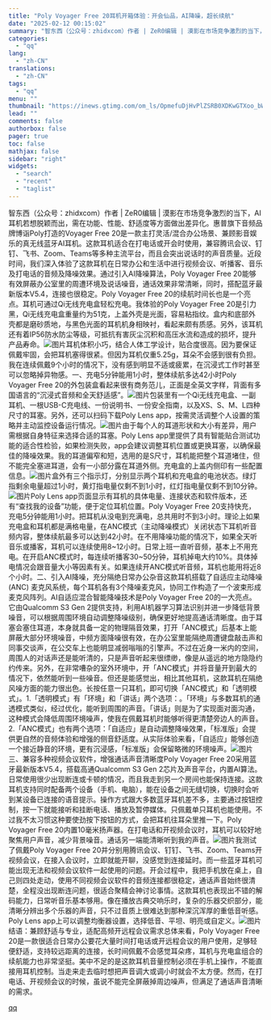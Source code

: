 ```yaml
---
title: "Poly Voyager Free 20耳机开箱体验：开会仙品，AI降噪，超长续航"
date: "2025-02-12 00:15:02"
summary: "智东西（公众号：zhidxcom）作者 | ZeR0编辑 | 漠影在市场竞争激烈的当下，AI耳机若想..."
categories:
  - "qq"
lang:
  - "zh-CN"
translations:
  - "zh-CN"
tags:
  - "qq"
menu: ""
thumbnail: "https://inews.gtimg.com/om_ls/OpmefuDjHvPlZSRB0XDKwGTXoo_bWPFH43-KXIiuxyvqYAA_640360/0"
lead: ""
comments: false
authorbox: false
pager: true
toc: false
mathjax: false
sidebar: "right"
widgets:
  - "search"
  - "recent"
  - "taglist"
---
```


智东西（公众号：zhidxcom）作者 | ZeR0编辑 | 漠影在市场竞争激烈的当下，AI耳机若想脱颖而出，需在功能、性能、舒适度等方面做出差异化。惠普旗下音频品牌博诣Poly打造的Voyager Free 20是一款主打灵活/混合办公场景、兼顾影音娱乐的真无线蓝牙AI耳机。这款耳机适合在打电话或开会时使用，兼容腾讯会议、钉钉、飞书、Zoom、Teams等多种主流平台，而且会突出说话时的声音质量。近段时间，我们深入体验了这款耳机在日常办公和生活中进行视频会议、听播客、音乐及打电话的音频及降噪效果。通过引入AI降噪算法，Poly Voyager Free 20能够有效屏蔽办公室里的周遭环境及说话噪音，通话效果非常清晰，同时，搭配蓝牙最新版本V5.4，连接也很稳定。Poly Voyager Free 20的续航时间长也是一个亮点。耳机可通过Qi无线充电盒轻松充电。我体验的Poly Voyager Free 20是引力黑，Qi无线充电盒重量约为51克，上盖外壳是光面，容易粘指纹。盒内和底部外壳都是磨砂质地，与黑色光面的耳机机身相映衬，看起来颇有质感。另外，该耳机还有着IP56防水防尘等级，可抵抗有害灰尘沉积和高压水流和造成的损坏，提升产品寿命。![图片](https://inews.gtimg.com/om_bt/OVE2oTHf2JJRH_jg7lNv2bFg3Kq2IMvIXGsVO10_1StEYAA/641)耳机体积小巧，结合人体工学设计，贴合度很高。因为要保证佩戴牢固，会把耳机塞得很紧。但因为耳机仅重5.25g，耳朵不会感到很有负担。我在连续佩戴9个小时的情况下，没有感到明显不适或疲累，在沉浸式工作时甚至可以忽略掉异物感。一、充电5分钟能用1小时，整体续航多达42小时Poly Voyager Free 20的外包装盒看起来很有商务范儿，正面是全英文字样，背面有多国语言的“沉浸式音频和全天舒适感”。![图片](https://inews.gtimg.com/om_bt/OtEkz3Bwgsn1yC_BLaftNl0ylnKyrLlqikeXP0QZfi1aIAA/1000)包装里有一个Qi无线充电盒、一副耳机、一根USB-C充电线、一份说明书、一份安全指南，以及XS、S、M、L四种尺寸的耳塞。另外，还可以扫码下载Poly Lens app，按需灵活调整个人设置的策略并主动监控设备运行情况。![图片](https://inews.gtimg.com/om_bt/OChOad5qMzin519Jxnbka27Vd0Qg1yNqlKLyxlDtzGxbAAA/641)由于每个人的耳道形状和大小有差异，用户需根据自身特征来选择合适的耳塞。Poly Lens app里提供了具有智能贴合测试功能的适合性检验，如果检测失败，app会建议调整耳机位置或更换耳塞，以确保最佳的降噪效果。我的耳道偏窄和短，选用的是S尺寸，耳机能把整个耳道堵住，但不能完全塞进耳道，会有一小部分露在耳道外侧。充电盒的上盖内侧印有一些配置信息。![图片](https://inews.gtimg.com/om_bt/OKh8WCXapFtiWYFn6m7aoOlivdemgI03oyxxuuKifjIFsAA/641)盒外有三个指示灯，分别显示两个耳机和充电盒的电池状态。绿灯指剩余电量超过1小时，黄灯指电量仅剩不到1小时，红灯指电量仅剩不到10分钟。![图片](https://inews.gtimg.com/om_bt/OG0eUR5jMBaC6JDM384pgTzk0PixbG2iUg5scTxQmOtGoAA/641)Poly Lens app页面显示有耳机的具体电量、连接状态和软件版本，还有“查找我的设备”功能，便于定位耳机位置。Poly Voyager Free 20支持快充，充电5分钟能用1小时。把耳机从没电到充满电，总共用时不到3小时。理论上如果充电盒和耳机都是满格电量，在ANC模式（主动降噪模式）关闭状态下耳机听音频内容，整体续航最多可以达到42小时。在不用降噪功能的情况下，如果全天听音乐或播客，耳机可以连续使用8~12小时。日常上班一直听音频，基本上不用充电。在开启ANC模式时，每连续听播客30~50分钟，耳机掉电大约10%。具体掉电情况会跟音量大小等因素有关。如果连续开ANC模式听音频，耳机也能用将近8个小时。二、引入AI降噪，充分隔绝日常办公杂音这款耳机搭载了自适应主动降噪 (ANC) 麦克风系统，每个耳机各有3个降噪麦克风，协同工作构造了一个波束形成麦克风阵列。AI自适应混合智能降噪技术是Poly Voyager Free 20的一大亮点。它由Qualcomm S3 Gen 2提供支持，利用AI机器学习算法识别并进一步降低背景噪音，可以根据周围环境自动调整降噪级别，确保更好地提高通话清晰度。由于耳塞会塞住耳道，本身就具备一定的物理隔音效果，打开「ANC模式」后基本上能屏蔽大部分环境噪音，中频方面降噪很有效，在办公室里能隔绝周遭键盘敲击声和同事交谈声，在公交车上也能明显减弱嗡嗡的引擎声。不过在近身一米内的空间，周围人的对话声还是能听清的，只是声音听起来很缥缈，像是从遥远的地方隐隐约约传来。另外，在非常嘈杂的室外环境中，开「ANC模式」并将音量开到最大的情况下，依然能听到一些噪音。但还是能感觉出，相比其他耳机，这款耳机在隔绝风噪方面的能力很出色。长按任意一只耳机，即可切换「ANC模式」和「透明模式」。1.「透明模式」有「环境」和「讲话」两个选项：。「环境」与多数耳机的通透模式类似，经过优化，能听到周围的声音。「讲话」则是为了实现面对面沟通，这种模式会降低周围环境噪声，使我在佩戴耳机时能够听得更清楚旁边人的声音。2.「ANC模式」也有两个选项：「自适应」是自动调整降噪效果，「标准版」会提供更自然的音频体验和增强的侧音舒适度。从实际体验来看，「自适应」能够创造一个接近静音的环境，更有沉浸感，「标准版」会保留略微的环境噪声。![图片](https://inews.gtimg.com/om_bt/OKWKJpeib7lgv6LuIQVQmPdWmxgddO7y799l6PkBWHENMAA/641)三、兼容多种视频会议软件，增强通话声音清晰度Poly Voyager Free 20采用蓝牙最新版本V5.4，搭载高通Qualcomm S3 Gen 2芯片及声音平台，内置AI算法。日常使用很少出现断连或卡顿的情况，而且我走到另一个房间也能保持连接。这款耳机支持同时配备两个设备（手机、电脑），能在设备之间无缝切换，切换时会听到某设备已连接的语音提示。操作方式跟大多数蓝牙耳机差不多，主要通过按钮控制，按一下就能接听和挂断电话、播放及暂停媒体。只佩戴单只耳机也能使用。不过我不太习惯这种要使劲按下按钮的方式，会把耳机往耳朵里推一下。Poly Voyager Free 20内置10毫米扬声器。在打电话和开视频会议时，耳机可以较好地聚焦用户声音，减少背景噪音。通话另一端能清晰听到我的声音。![图片](https://inews.gtimg.com/om_bt/OVvdvbfzoZRKBVe9w9XKyHW_ajRitvAWT4Eqrlrc-9cjMAA/641)我测试了佩戴Poly Voyager Free 20并分别用腾讯会议、钉钉、飞书、Zoom、Teams开视频会议，在接入会议时，立即就能开聊，没感觉到连接延时。而一些蓝牙耳机可能出现无法和视频会议软件一起使用的问题。开会过程中，我把手机放在桌上，自己则四处走动，使用不同视频会议软件的音频连接都很稳定，通话声音始终很清楚，全程没出现断连问题，很适合聚精会神讨论事情。这款耳机也表现出不错的解码能力，日常听音乐基本够用。像在播放古典交响乐时，复杂的乐器交织部分，能清晰分辨出多个乐器的声音，只不过音质上很难达到那种深沉浑厚的重低音听感。Poly Lens app上可以调整均衡器设置，选择低音、平坦、明亮或自定义。![图片](https://inews.gtimg.com/om_bt/OgnX89cdrkiia_0P5l8N8Y-5RtrdQLnijONZYSrKzkZnoAA/641)结语：兼顾舒适与专业，适配高频开远程会议需求总体来看，Poly Voyager Free 20是一款很适合日常办公要花大量时间打电话或开远程会议的用户使用，足够轻便舒适，支持较远距离的连接，长时间佩戴不会感觉耳朵疼，耳机与充电盒组合的续航能力也非常坚挺。美中不足的是这款耳机音量控制必须在手机上操作，不能直接用耳机控制。当走来走去临时想把声音调大或调小时就会不太方便。然而，在打电话、开视频会议的时候，虽说不能完全屏蔽掉周边噪声，但满足了通话声音清晰的需求。

[qq](https://new.qq.com/rain/a/20250212A007VG00)
